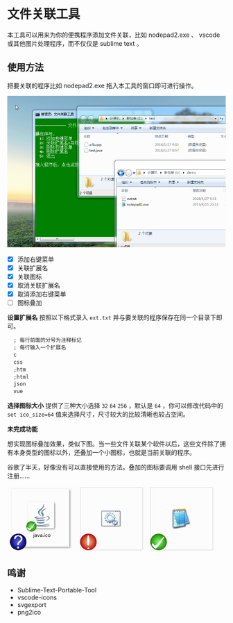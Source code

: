 # 文件关联工具
本工具可以用来为你的便携程序添加文件关联，比如 nodepad2.exe 、 vscode 或其他图片处理程序，而不仅仅是 sublime text 。

## 使用方法
把要关联的程序比如 nodepad2.exe 拖入本工具的窗口即可进行操作。

![](doc/2018-01-27_09-46-45.gif)

- [x] 添加右键菜单
- [x] 关联扩展名
- [x] 关联图标
- [x] 取消关联扩展名
- [x] 取消添加右键菜单
- [ ] 图标叠加

**设置扩展名**
按照以下格式录入 `ext.txt` 并与要关联的程序保存在同一个目录下即可。
``` txt
  ; 每行前面的分号为注释标记
  ; 每行输入一个扩展名
  c
  css
  ;htm
  ;html
  json
  vue
```

**选择图标大小**
提供了三种大小选择 `32` `64` `256` ，默认是 `64` ，你可以修改代码中的 `set ico_size=64` 值来选择尺寸，尺寸较大的比较清晰也较占空间。

**未完成功能**

想实现图标叠加效果，类似下图。当一些文件关联某个软件以后，这些文件除了拥有本身类型的图标以外，还叠加一个小图标，也就是当前关联的程序。

谷歌了半天，好像没有可以直接使用的方法。叠加的图标要调用 shell 接口先进行注册……

![](doc/2018-01-27-19-33-04.png)

## 鸣谢
- Sublime-Text-Portable-Tool
- vscode-icons
- svgexport
- png2ico
